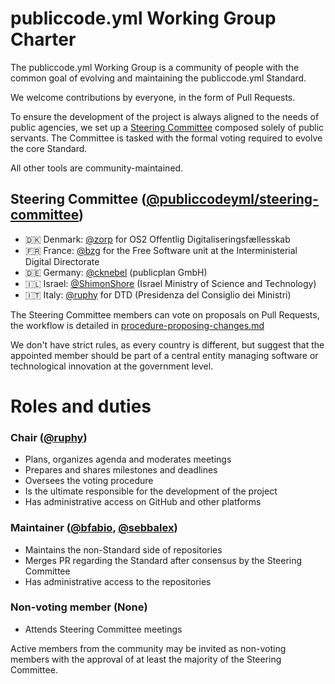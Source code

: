 # publiccode.yml Working Group Charter

The publiccode.yml Working Group is a community of people with the common goal of evolving and
maintaining the publiccode.yml Standard.

We welcome contributions by everyone, in the form of Pull Requests.

To ensure the development of the project is always aligned to the needs of public agencies, we set
up a [Steering Committee](#steering-commitee) composed solely of public servants.  The Committee is
tasked with the formal voting required to evolve the core Standard.

All other tools are community-maintained.

## Steering Committee ([@publiccodeyml/steering-committee](https://github.com/orgs/publiccodeyml/teams/steering-committee))

* 🇩🇰 Denmark: [@zorp](https://github.com/zorp) for OS2 Offentlig Digitaliseringsfællesskab
* 🇫🇷 France: [@bzg](https://github.com/bzg) for the Free Software unit at the Interministerial Digital Directorate
* 🇩🇪 Germany: [@cknebel](https://github.com/cknebel) (publicplan GmbH)
* 🇮🇱 Israel: [@ShimonShore](https://github.com/ShimonShore) (Israel Ministry of Science and
  Technology)
* 🇮🇹 Italy: [@ruphy](https://github.com/ruphy) for DTD (Presidenza del Consiglio dei Ministri)

The Steering Committee members can vote on proposals on Pull Requests, the workflow is detailed in
[procedure-proposing-changes.md](procedure-proposing-changes-and-voting.md#voting)

We don't have strict rules, as every country is different, but suggest that the appointed member
should be part of a central entity managing software or technological innovation at the government
level.

# Roles and duties

### Chair ([@ruphy](https://github.com/ruphy))

* Plans, organizes agenda and moderates meetings
* Prepares and shares milestones and deadlines
* Oversees the voting procedure
* Is the ultimate responsible for the development of the project
* Has administrative access on GitHub and other platforms

### Maintainer ([@bfabio](https://github.com/bfabio), [@sebbalex](https://github.com/sebbalex))

* Maintains the non-Standard side of repositories
* Merges PR regarding the Standard after consensus by the Steering Committee
* Has administrative access to the repositories

### Non-voting member (None)

* Attends Steering Committee meetings

Active members from the community may be invited as non-voting members with the approval of at
least the majority of the Steering Committee.

